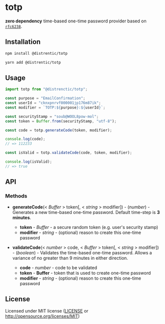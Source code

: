 # totp

**zero dependency** time-based one-time password provider based on [`rfc6238`](https://tools.ietf.org/html/rfc6238).

## Installation

```sh
npm install @distrentic/totp
```

```sh
yarn add @distrentic/totp
```

## Usage

```typescript
import totp from "@distrenctic/totp";

const purpose = "EmailConfirmation";
const userId = "cknxpnrvf000001jp176m87ik";
const modifier = `TOTP:${purpose}:${userId}`;

const securityStamp = "soub@WOOL8pow-mol";
const token = Buffer.from(securityStamp, "utf-8");

const code = totp.generateCode(token, modifier);

console.log(code);
// => 112233

const isValid = totp.validateCode(code, token, modifier);

console.log(isValid);
// => true
```

## API

### Methods

- **generateCode**(< _Buffer_ > token[, < _string_ > modifier]) - (_number_) - Generates a new time-based one-time password. Default time-step is **3 minutes**.
  - **token** - _Buffer_ - a secure random token (e.g. user's security stamp)
  - **modifier** - _string_ - (optional) reason to create this one-time password

- **validateCode**(< _number_ > code, < _Buffer_ > token[, < _string_ > modifier]) - (_boolean_) - Validates the time-based one-time password. Allows a variance of no greater than 9 minutes in either direction.
  - **code** - _number_ - code to be validated
  - **token** - __Buffer__ - token that is used to create one-time password
  - **modifier** - _string_ - (optional) reason to create this one-time password

## License

Licensed under MIT license ([LICENSE](LICENSE) or <http://opensource.org/licenses/MIT>)
